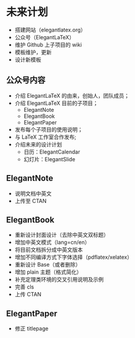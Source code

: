 # 未来计划

+ 搭建网站（elegantlatex.org）
+ 公众号（ElegantLaTeX）
+ 维护 Github 上子项目的 wiki
+ 模板维护，更新
+ 设计新模板

## 公众号内容

+ 介绍 ElegantLaTeX 的由来，创始人，团队成员；
+ 介绍 ElegantLaTeX 目前的子项目；
    * ElegantNote
    * ElegantBook
    * ElegantPaper
+ 发布每个子项目的使用说明；
+ 与 LaTeX 工作室合作发布;
+ 介绍未来的设计计划
    * 日历：ElegantCalendar
    * 幻灯片：ElegantSlide

## ElegantNote 

* 说明文档中英文
* 上传至 CTAN

## ElegantBook

+ 重新设计封面设计（去除中英文双标题）
+ 增加中英文模式（lang=cn/en）
+ 将目前文档拆分成中英文版本
+ 增加不同编译方式下字体选择（pdflatex/xelatex）
+ 重新设计 Base（或者删除）
+ 增加 plain 主题（格式简化）
+ 补充定理类环境的交叉引用说明及示例
+ 完善 cls 
+ 上传 CTAN

## ElegantPaper

* 修正 titlepage

 
